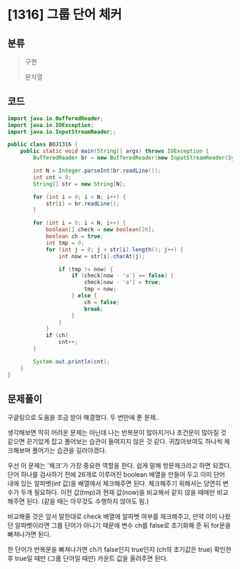 # [1316] 그룹 단어 체커

## 분류
> 구현
>
> 문자열

## 코드
```java
import java.io.BufferedReader;
import java.io.IOException;
import java.io.InputStreamReader;;

public class BOJ1316 {
	public static void main(String[] args) throws IOException {
		BufferedReader br = new BufferedReader(new InputStreamReader(System.in));

		int N = Integer.parseInt(br.readLine());
		int cnt = 0;
		String[] str = new String[N];

		for (int i = 0; i < N; i++) {
			str[i] = br.readLine();
		}

		for (int i = 0; i < N; i++) {
			boolean[] check = new boolean[26];
			boolean ch = true;
			int tmp = 0;
			for (int j = 0; j < str[i].length(); j++) {
				int now = str[i].charAt(j);

				if (tmp != now) {
					if (check[now - 'a'] == false) {
						check[now - 'a'] = true;
						tmp = now;
					} else {
						ch = false;
						break;
					}
				}
			}
			if (ch)
				cnt++;
		}

		System.out.println(cnt);
	}
}
```

## 문제풀이

구글링으로 도움을 조금 받아 해결했다. 두 번만에 푼 문제..

생각해보면 딱히 어려운 문제는 아닌데 나는 반복문이 많아지거나 조건문이 많아질 것 같으면 끈기있게 잡고 풀어보는 습관이 들여지지 않은 것 같다. 귀찮아보여도 하나씩 체크해보며 풀어가는 습관을 길러야겠다.

우선 이 문제는 '체크'가 가장 중요한 역할을 한다. 쉽게 말해 방문체크라고 하면 되겠다. 단어 하나를 검사하기 전에 26개로 이루어진 boolean 배열을 만들어 두고 이미 단어 내에 있는 알파벳(int 값)을 배열에서 체크해주면 된다. 체크해주기 위해서는 당연히 변수가 두개 필요하다. 이전 값(tmp)과 현재 값(now)을 비교해서 같지 않을 때에만 비교해주면 된다. (같을 때는 아무것도 수행하지 않아도 됨.)

비교해줄 것은 앞서 말한대로 check 배열에 알파벳 여부를 체크해주고, 만약 이미 나왔던 알파벳이라면 그룹 단어가 아니기 때문에 변수 ch를 false로 초기화해 준 뒤 for문을 빠져나가면 된다. 

한 단어가 반복문을 빠져나가면 ch가 false인지 true인지 (ch의 초기값은 true) 확인한 후 true일 때만 (그룹 단어일 때만) 카운트 값을 올려주면 된다.